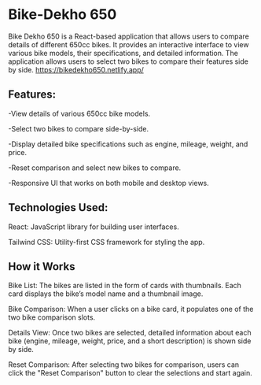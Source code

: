 # Bike-Dekho 650

Bike Dekho 650 is a React-based application that allows users to compare details of different 650cc bikes. It provides an interactive interface to view various bike models, their specifications, and detailed information. The application allows users to select two bikes to compare their features side by side.
https://bikedekho650.netlify.app/

## Features:
-View details of various 650cc bike models.

-Select two bikes to compare side-by-side.

-Display detailed bike specifications such as engine, mileage, weight, and price.

-Reset comparison and select new bikes to compare.

-Responsive UI that works on both mobile and desktop views.

## Technologies Used:

React: JavaScript library for building user interfaces.

Tailwind CSS: Utility-first CSS framework for styling the app.

## How it Works
Bike List: The bikes are listed in the form of cards with thumbnails. Each card displays the bike’s model name and a thumbnail image.

Bike Comparison: When a user clicks on a bike card, it populates one of the two bike comparison slots.

Details View: Once two bikes are selected, detailed information about each bike (engine, mileage, weight, price, and a short description) is shown side by side.

Reset Comparison: After selecting two bikes for comparison, users can click the "Reset Comparison" button to clear the selections and start again.

